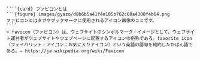 `````{div} taskcard
````{card} ファビコンとは
```{figure} images/gyazo/d8b6b5a41f4e185b762c60a4308f4b64.png
ファビコンとはタブやブックマークに使用されるアイコン画像のことです。
````
> favicon（ファビコン）は、ウェブサイトのシンボルマーク・イメージとして、ウェブサイト運営者がウェブサイトやウェブページに配置するアイコンの俗称である。favorite icon（フェイバリット・アイコン：お気に入りアイコン）という英語の語句を縮約したかばん語である。― https://ja.wikipedia.org/wiki/Favicon
`````

